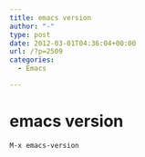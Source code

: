 ```yaml
---
title: emacs version
author: "-"
type: post
date: 2012-03-01T04:36:04+00:00
url: /?p=2509
categories:
  - Emacs

---
```

# emacs version
    M-x emacs-version
